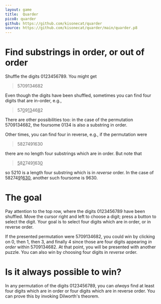 ```yaml
---
layout: game
title:  Quarder
pico8: quarder
github: https://github.com/kisonecat/quarder
source: https://github.com/kisonecat/quarder/main/quarder.p8
---
```


# Find substrings in order, or out of order

Shuffle the digits 0123456789.  You might get 

> 5709134682

Even though the digits have been shuffled, sometimes you can find four
digits that are in-order, e.g.,

> 57<u>0</u>9<u>13</u>46<u>8</u>2

There are other possibilities too: in the case of the permutation
5709134682, the foursome 0134 is also a substring in order.

Other times, you can find four in reverse, e.g., if the permutation were

> 5827491630

there are no length four substrings which are in order.  But note that

> <u>5</u>8<u>2</u>749<u>1</u>63<u>0</u>

so 5210 is a length four substring which is in *reverse* order.  In
the case of 58274<u>9</u>1<u>630</u>, another such foursome is 9630.

# The goal

Pay attention to the top row, where the digits 0123456789 have been
shuffled.  Move the cursor right and left to choose a digit; press a
button to select the digit.  Your goal is to select four digits which
are in order, or in reverse order.

If the presented permutation were 5709134682, you could win by
clicking on 0, then 1, then 3, and finally 4 since those are four
digits appearing *in order* within 5709134682.  At that point, you
will be presented with another puzzle.  You can also win by choosing
four digits in *reverse* order.

# Is it always possible to win?

In any permutation of the digits 0123456789, you can *always* find at
least four digits which are in order or four digits which are in
reverse order.  You can prove this by invoking Dilworth's theorem.
